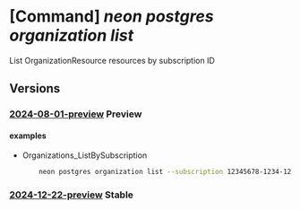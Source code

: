 # [Command] _neon postgres organization list_

List OrganizationResource resources by subscription ID

## Versions

### [2024-08-01-preview](/Resources/mgmt-plane/L3N1YnNjcmlwdGlvbnMve30vcHJvdmlkZXJzL25lb24ucG9zdGdyZXMvb3JnYW5pemF0aW9ucw==/2024-08-01-preview.xml) **Preview**

<!-- mgmt-plane /subscriptions/{}/providers/neon.postgres/organizations 2024-08-01-preview -->
<!-- mgmt-plane /subscriptions/{}/resourcegroups/{}/providers/neon.postgres/organizations 2024-08-01-preview -->

#### examples

- Organizations_ListBySubscription
    ```bash
        neon postgres organization list --subscription 12345678-1234-1234-1234-123456789abc --resource-group demoResourceGroup
    ```

### [2024-12-22-preview](/Resources/mgmt-plane/L3N1YnNjcmlwdGlvbnMve30vcHJvdmlkZXJzL25lb24ucG9zdGdyZXMvb3JnYW5pemF0aW9ucw==/2024-12-22-preview.xml) **Stable**

<!-- mgmt-plane /subscriptions/{}/providers/neon.postgres/organizations 2024-12-22-preview -->
<!-- mgmt-plane /subscriptions/{}/resourcegroups/{}/providers/neon.postgres/organizations 2024-12-22-preview -->
